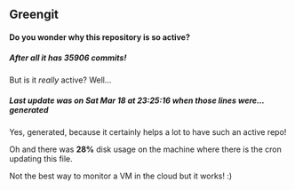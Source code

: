 ## Greengit

#### Do you wonder why this repository is so active?

##### After all it has 35906 commits!

But is it *really* active? Well...

##### Last update was on Sat Mar 18 at 23:25:16 when those lines were... generated

Yes, generated, because it certainly helps a lot to have such an active repo!

Oh and there was **28%** disk usage on the machine
where there is the cron updating this file.

Not the best way to monitor a VM in the cloud but it works! :)
